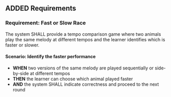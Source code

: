 ## ADDED Requirements
### Requirement: Fast or Slow Race
The system SHALL provide a tempo comparison game where two animals play the same melody at different tempos and the learner identifies which is faster or slower.

#### Scenario: Identify the faster performance
- **WHEN** two versions of the same melody are played sequentially or side-by-side at different tempos
- **THEN** the learner can choose which animal played faster
- **AND** the system SHALL indicate correctness and proceed to the next round

